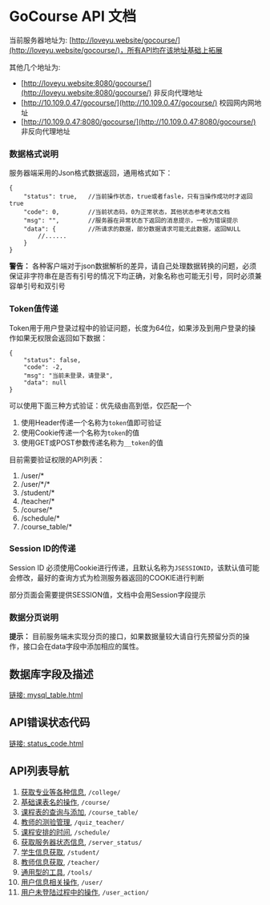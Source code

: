 # GoCourse API 文档
当前服务器地址为: [http://loveyu.website/gocourse/](http://loveyu.website/gocourse/)，所有API均在该地址基础上拓展

其他几个地址为:

* [http://loveyu.website:8080/gocourse/](http://loveyu.website:8080/gocourse/) 非反向代理地址
* [http://10.109.0.47/gocourse/](http://10.109.0.47/gocourse/) 校园网内网地址
* [http://10.109.0.47:8080/gocourse/](http://10.109.0.47:8080/gocourse/) 非反向代理地址


### 数据格式说明
服务器端采用的Json格式数据返回，通用格式如下：

```
{
    "status": true,   //当前操作状态，true或者fasle，只有当操作成功时才返回true
    "code": 0,        //当前状态码，0为正常状态，其他状态参考状态文档
    "msg": "",        //服务器在异常状态下返回的消息提示，一般为错误提示
    "data": {         //所请求的数据，部分数据请求可能无此数据，返回NULL
        //......
    }
}
```

**警告：** 各种客户端对于json数据解析的差异，请自己处理数据转换的问题，必须保证非字符串在是否有引号的情况下均正确，对象名称也可能无引号，同时必须兼容单引号和双引号

### Token值传递
Token用于用户登录过程中的验证问题，长度为64位，如果涉及到用户登录的操作如果无权限会返回如下数据：

```
{
    "status": false,
    "code": -2,
    "msg": "当前未登录，请登录",
    "data": null
}
```

可以使用下面三种方式验证：优先级由高到低，仅匹配一个

1. 使用Header传递一个名称为`token`值即可验证
2. 使用Cookie传递一个名称为`token`的值
3. 使用GET或POST参数传递名称为`__token`的值

目前需要验证权限的API列表：

1. /user/\*
2. /user/\*/\*
3. /student/\*
4. /teacher/\*
5. /course/\*
6. /schedule/\*
7. /course_table/\*

### Session ID的传递
Session ID 必须使用Cookie进行传递，且默认名称为`JSESSIONID`，该默认值可能会修改，最好的查询方式为检测服务器返回的COOKIE进行判断

部分页面会需要提供SESSION值，文档中会用Session字段提示

### 数据分页说明
**提示：** 目前服务端未实现分页的接口，如果数据量较大请自行先预留分页的操作，接口会在data字段中添加相应的属性。

## 数据库字段及描述
[链接: mysql_table.html](mysql_table.html)

## API错误状态代码
[链接: status_code.html](status_code.html)

## API列表导航
1. [获取专业等各种信息](college.html), `/college/`
2. [基础课表名的操作](course.html), `/course/`
3. [课程表的查询与添加](course_table.html), `/course_table/`
4. [教师的测验管理](quiz_teacher.html), `/quiz_teacher/`
5. [课程安排的时间](schedule.html), `/schedule/`
6. [获取服务器状态信息](server_status.html), `/server_status/`
7. [学生信息获取](student.html), `/student/`
8. [教师信息获取](teacher.html), `/teacher/`
9. [通用型的工具](tools.html), `/tools/`
10. [用户信息相关操作](user.html), `/user/`
11. [用户未登陆过程中的操作](user_action.html), `/user_action/`

